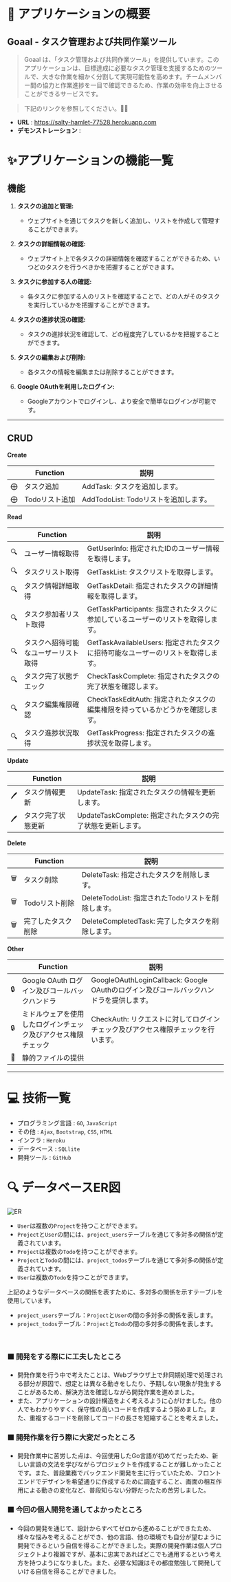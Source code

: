 # 🔖 アプリケーションの概要

## **Goaal** - タスク管理および共同作業ツール

>Goaal は、「タスク管理および共同作業ツール」を提供しています。このアプリケーションは、目標達成に必要なタスク管理を支援するためのツールで、大きな作業を細かく分割して実現可能性を高めます。チームメンバー間の協力と作業進捗を一目で確認できるため、作業の効率を向上させることができるサービスです。

> 下記のリンクを参照してください。🙇‍♂️    
- **URL** : https://salty-hamlet-77528.herokuapp.com
- **デモンストレーション** : 

# ✨アプリケーションの機能一覧

## 機能
1. **タスクの追加と管理:**
   - ウェブサイトを通じてタスクを新しく追加し、リストを作成して管理することができます。

2. **タスクの詳細情報の確認:**
   - ウェブサイト上で各タスクの詳細情報を確認することができるため、いつどのタスクを行うべきかを把握することができます。

3. **タスクに参加する人の確認:**
   - 各タスクに参加する人のリストを確認することで、どの人がそのタスクを実行しているかを把握することができます。

4. **タスクの進捗状況の確認:**
   - タスクの進捗状況を確認して、どの程度完了しているかを把握することができます。

5. **タスクの編集および削除:**
   - 各タスクの情報を編集または削除することができます。

6. **Google OAuthを利用したログイン:**
   - Googleアカウントでログインし、より安全で簡単なログインが可能です。
---
## CRUD
**Create**

|   | Function | 説明 |
|---|----------|------|
| ⨁ | タスク追加 | AddTask: タスクを追加します。 |
| ⨁ | Todoリスト追加 | AddTodoList: Todoリストを追加します。 |

**Read**

|   | Function | 説明 |
|---|----------|------|
| 🔍 | ユーザー情報取得 | GetUserInfo: 指定されたIDのユーザー情報を取得します。 |
| 🔍 | タスクリスト取得 | GetTaskList: タスクリストを取得します。 |
| 🔍 | タスク情報詳細取得 | GetTaskDetail: 指定されたタスクの詳細情報を取得します。 |
| 🔍 | タスク参加者リスト取得 | GetTaskParticipants: 指定されたタスクに参加しているユーザーのリストを取得します。 |
| 🔍 | タスクへ招待可能なユーザーリスト取得 | GetTaskAvailableUsers: 指定されたタスクに招待可能なユーザーのリストを取得します。 |
| 🔍 | タスク完了状態チエック | CheckTaskComplete: 指定されたタスクの完了状態を確認します。 |
| 🔍 | タスク編集権限確認 | CheckTaskEditAuth: 指定されたタスクの編集権限を持っているかどうかを確認します。 |
| 🔍 | タスク進捗状況取得 | GetTaskProgress: 指定されたタスクの進捗状況を取得します。 |

**Update**

|   | Function | 説明 |
|---|----------|------|
| 🖊️ | タスク情報更新 | UpdateTask: 指定されたタスクの情報を更新します。 |
| 🖊️ | タスク完了状態更新 | UpdateTaskComplete: 指定されたタスクの完了状態を更新します。 |

**Delete**

|   | Function | 説明 |
|---|----------|------|
| 🗑️ | タスク削除 | DeleteTask: 指定されたタスクを削除します。 |
| 🗑️ | Todoリスト削除 | DeleteTodoList: 指定されたTodoリストを削除します。 |
| 🗑️ | 完了したタスク削除 | DeleteCompletedTask: 完了したタスクを削除します。 |

**Other**

|   | Function | 説明 |
|---|----------|------|
| 🔒 | Google OAuth ログイン及びコールバックハンドラ | GoogleOAuthLoginCallback: Google OAuthのログイン及びコールバックハンドラを提供します。 |
| 🔒 | ミドルウェアを使用したログインチェック及びアクセス権限チェック | CheckAuth: リクエストに対してログインチェック及びアクセス権限チェックを行います。 |
| 📂 | 静的ファイルの提供 |  |

---

# 💻 技術一覧

- プログラミング言語 : `GO`, `JavaScript`
- その他 : `Ajax`, `Bootstrap`, `CSS`, `HTML`
- インフラ : `Heroku`
- データベース : `SQLlite`
- 開発ツール : `GitHub`

# 🔍 データベースER図

![ER](./doc/ER.png)
- `User`は複数の`Project`を持つことができます。
- `Project`と`User`の間には、`project_users`テーブルを通じて多対多の関係が定義されています。
- `Project`は複数の`Todo`を持つことができます。
- `Project`と`Todo`の間には、`project_todos`テーブルを通じて多対多の関係が定義されています。
- `User`は複数の`Todo`を持つことができます。

上記のようなデータベースの関係を表すために、多対多の関係を示すテーブルを使用しています。

- `project_users`テーブル：`Project`と`User`の間の多対多の関係を表します。
- `project_todos`テーブル：`Project`と`Todo`の間の多対多の関係を表します。

<br>  

### ⬛️ 開発をする際にに工夫したところ  
- 開発作業を行う中で考えたことは、Webブラウザ上で非同期処理で処理される部分が原因で、想定とは異なる動きをしたり、予期しない現象が発生することがあるため、解決方法を確認しながら開発作業を進めました。
- また、アプリケーションの設計構造をよく考えるように心がけました。他の人でもわかりやすく、保守性の高いコードを作成するよう努めました。また、重複するコードを削除してコードの長さを短縮することを考えました。

### ⬛️ 開発作業を行う際に大変だったところ  
- 開発作業中に苦労した点は、今回使用したGo言語が初めてだったため、新しい言語の文法を学びながらプロジェクトを作成することが難しかったことです。また、普段業務でバックエンド開発を主に行っていたため、フロントエンドでデザインを希望通りに作成するために調査すること、画面の相互作用による動きの変化など、普段知らない分野だったため苦労しました。

### ⬛️ 今回の個人開発を通してよかったところ
- 今回の開発を通じて、設計からすべてゼロから進めることができたため、様々な悩みを考えることができ、他の言語、他の環境でも自分が望むように開発できるという自信を得ることができました。実際の開発作業は個人プロジェクトより複雑ですが、基本に忠実であればどこでも通用するという考え方を持つようになりました。また、必要な知識はその都度勉強して開発していける自信を得ることができました。